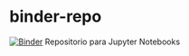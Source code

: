 # binder-repo
[![Binder](https://mybinder.org/badge_logo.svg)](https://mybinder.org/v2/gh/matesmoliere/binder-repo/HEAD)
Repositorio para Jupyter Notebooks
